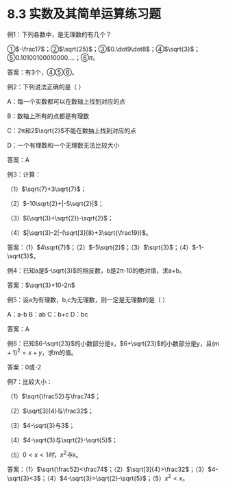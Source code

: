 # 8.3 实数及其简单运算练习题

例1：下列各数中，是无理数的有几个？

①$-\frac17$；②$\sqrt{25}$；③$0.\dot9\dot8$；④$\sqrt{3}$；⑤0.10100100010000....；⑥$π$。

答案：有3个，④⑤⑥。



例2：下列说法正确的是（   ）

A：每一个实数都可以在数轴上找到对应的点

B：数轴上所有的点都是有理数

C：2π和2$\sqrt{2}$不能在数抽上找到对应的点

D：一个有理数和一个无理数无法比较大小

答案：A



例3：计算：

（1）$\sqrt{7}+3\sqrt{7}$；

（2）$-10\sqrt{2}+|-5\sqrt{2}|$；

（3）$(\sqrt{3}+\sqrt{2})-\sqrt{2}$；

（4）$|\sqrt{3}-2|-(\sqrt[3]{8}+3\sqrt{\frac19})$。

答案：（1）$4\sqrt{7}$；（2）$-5\sqrt{2}$；（3）$\sqrt{3}$；（4）$-1-\sqrt{3}$。



例4：已知a是$-\sqrt{3}$的相反数，b是2π-10的绝对值，求a+b。

答案：$\sqrt{3}+10-2π$



例5：设a为有理数，b,c为无理数，则一定是无理数的是（   ）

A：a-b    B：ab    C：b+c    D：bc

答案：A



例6：已知$6-\sqrt{23}$的小数部分是x，$6+\sqrt{23}$的小数部分是y，且$(m+1)^2=x+y$，求m的值。

答案：0或-2



例7：比较大小：

（1）$\sqrt{\frac52}与\frac74$；

（2）$\sqrt[3]{4}与\frac32$；

（3）$4-\sqrt{3}与3$；

（4）$4-\sqrt{3}与\sqrt{2}-\sqrt{5}$；

（5）$0<x<1时，x^2与x$。

答案：（1）$\sqrt{\frac52}<\frac74$；（2）$\sqrt[3]{4}>\frac32$；（3）$4-\sqrt{3}<3$；（4）$4-\sqrt{3}>\sqrt{2}-\sqrt{5}$；（5）$x^2<x$。